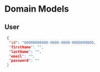 ﻿# Domain Models

## User

```json
 {
  "id": "00000000000-0000-0000-0000000000, 
  "firstName": "",
  "lastName": "",
  "email": "",
  "password": ""
 }
```

